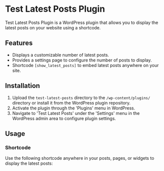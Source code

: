 # Test Latest Posts Plugin

Test Latest Posts Plugin is a WordPress plugin that allows you to display the latest posts on your website using a shortcode.

## Features

- Displays a customizable number of latest posts.
- Provides a settings page to configure the number of posts to display.
- Shortcode `[show_latest_posts]` to embed latest posts anywhere on your site.

## Installation

1. Upload the `test-latest-posts` directory to the `/wp-content/plugins/` directory or install it from the WordPress plugin repository.
2. Activate the plugin through the 'Plugins' menu in WordPress.
3. Navigate to 'Test Latest Posts' under the 'Settings' menu in the WordPress admin area to configure plugin settings.

## Usage

### Shortcode

Use the following shortcode anywhere in your posts, pages, or widgets to display the latest posts:
